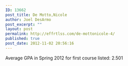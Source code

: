 ```yaml
---
ID: 13662
post_title: De Motto,Nicole
author: Joel DesArmo
post_excerpt: ""
layout: post
permalink: http://effrtlss.com/de-mottonicole-4/
published: true
post_date: 2012-11-02 20:56:16
---
```

<p>Average GPA in Spring 2012 for first course listed: 2.501</p>